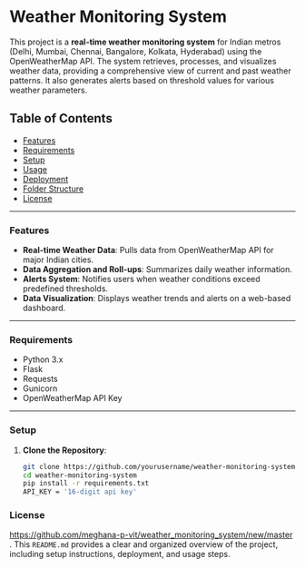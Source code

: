 # Weather Monitoring System

This project is a **real-time weather monitoring system** for Indian metros (Delhi, Mumbai, Chennai, Bangalore, Kolkata, Hyderabad) using the OpenWeatherMap API. The system retrieves, processes, and visualizes weather data, providing a comprehensive view of current and past weather patterns. It also generates alerts based on threshold values for various weather parameters.

## Table of Contents

- [Features](#features)
- [Requirements](#requirements)
- [Setup](#setup)
- [Usage](#usage)
- [Deployment](#deployment)
- [Folder Structure](#folder-structure)
- [License](#license)

---

### Features

- **Real-time Weather Data**: Pulls data from OpenWeatherMap API for major Indian cities.
- **Data Aggregation and Roll-ups**: Summarizes daily weather information.
- **Alerts System**: Notifies users when weather conditions exceed predefined thresholds.
- **Data Visualization**: Displays weather trends and alerts on a web-based dashboard.

---

### Requirements

- Python 3.x
- Flask
- Requests
- Gunicorn
- OpenWeatherMap API Key

---

### Setup

1. **Clone the Repository**:
   ```bash
   git clone https://github.com/yourusername/weather-monitoring-system.git
   cd weather-monitoring-system
   pip install -r requirements.txt
   API_KEY = '16-digit api key'


### License


 https://github.com/meghana-p-vit/weather_monitoring_system/new/master . This `README.md` provides a clear and organized overview of the project, including setup instructions, deployment, and usage steps.

